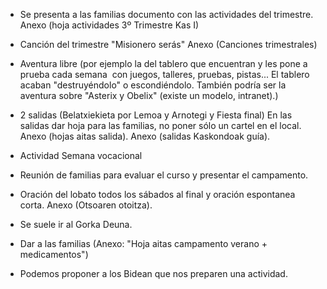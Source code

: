 [nombre]: <> (Tercer trimestre)
[sidebar]: <> (3º trimestre)
[icon]: <> (fa-3)
[exit]: <> (exit)

- Se presenta a las familias documento con las actividades del trimestre. Anexo (hoja actividades 3º Trimestre Kas I)

- Canción del trimestre "Misionero serás" Anexo (Canciones trimestrales)

- Aventura libre (por ejemplo la del tablero que encuentran y les pone a prueba cada semana  con juegos, talleres, pruebas, pistas... El tablero acaban "destruyéndolo" o escondiéndolo. También podría ser la aventura sobre "Asterix y Obelix" (existe un modelo, intranet).)

- 2 salidas (Belatxiekieta por Lemoa y Arnotegi y Fiesta final) En las salidas dar hoja para las familias, no poner sólo un cartel en el local. Anexo (hojas aitas salida). Anexo (salidas Kaskondoak guía).

- Actividad Semana vocacional

- Reunión de familias para evaluar el curso y presentar el campamento.

- Oración del lobato todos los sábados al final y oración espontanea corta. Anexo (Otsoaren otoitza).

- Se suele ir al Gorka Deuna.

- Dar a las familias (Anexo: "Hoja aitas campamento verano + medicamentos")

- Podemos proponer a los Bidean que nos preparen una actividad.
